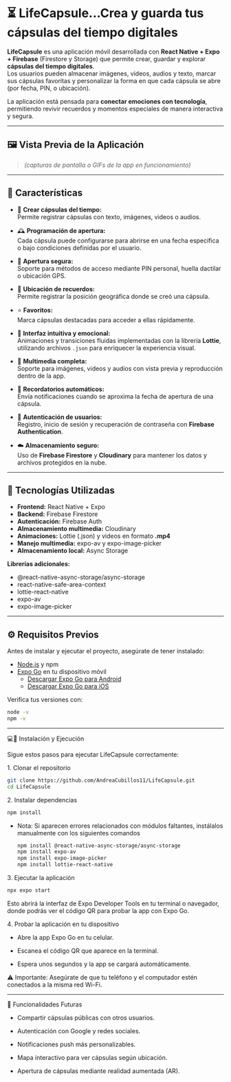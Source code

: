# ⏳ LifeCapsule...Crea y guarda tus cápsulas del tiempo digitales

**LifeCapsule** es una aplicación móvil desarrollada con **React Native + Expo + Firebase** (Firestore y Storage) que permite crear, guardar y explorar **cápsulas del tiempo digitales**.  
Los usuarios pueden almacenar imágenes, videos, audios y texto, marcar sus cápsulas favoritas y personalizar la forma en que cada cápsula se abre (por fecha, PIN, o ubicación).

La aplicación está pensada para **conectar emociones con tecnología**, permitiendo revivir recuerdos y momentos especiales de manera interactiva y segura.

---

## 🖼️ Vista Previa de la Aplicación

> *(capturas de pantalla o GIFs de la app en funcionamiento)*

---

## 🚀 Características

- 💊 **Crear cápsulas del tiempo:**  
  Permite registrar cápsulas con texto, imágenes, videos o audios.

- 🕰️ **Programación de apertura:**  
  Cada cápsula puede configurarse para abrirse en una fecha específica o bajo condiciones definidas por el usuario.

- 🔐 **Apertura segura:**  
  Soporte para métodos de acceso mediante PIN personal, huella dactilar o ubicación GPS.

- 🧭 **Ubicación de recuerdos:**  
  Permite registrar la posición geográfica donde se creó una cápsula.

- ⭐ **Favoritos:**  
  Marca cápsulas destacadas para acceder a ellas rápidamente.

- 🧠 **Interfaz intuitiva y emocional:**  
  Animaciones y transiciones fluidas implementadas con la librería **Lottie**, utilizando archivos `.json` para enriquecer la experiencia visual.

- 📸 **Multimedia completa:**  
  Soporte para imágenes, videos y audios con vista previa y reproducción dentro de la app.

- 🔔 **Recordatorios automáticos:**  
  Envía notificaciones cuando se aproxima la fecha de apertura de una cápsula.

- 🔐 **Autenticación de usuarios:**  
  Registro, inicio de sesión y recuperación de contraseña con **Firebase Authentication**.

- ☁️ **Almacenamiento seguro:**  
  Uso de **Firebase Firestore** y **Cloudinary** para mantener los datos y archivos protegidos en la nube.


---

## 🧩 Tecnologías Utilizadas

- **Frontend:** React Native + Expo  
- **Backend:** Firebase Firestore  
- **Autenticación:** Firebase Auth  
- **Almacenamiento multimedia:** Cloudinary  
- **Animaciones:** Lottie (.json) y videos en formato **.mp4** 
- **Manejo multimedia:** expo-av y expo-image-picker  
- **Almacenamiento local:** Async Storage  

**Librerías adicionales:**
- @react-native-async-storage/async-storage  
- react-native-safe-area-context  
- lottie-react-native  
- expo-av  
- expo-image-picker  

---

## ⚙️ Requisitos Previos

Antes de instalar y ejecutar el proyecto, asegúrate de tener instalado:

- [Node.js](https://nodejs.org/) y npm  
- [Expo Go](https://expo.dev/client) en tu dispositivo móvil  
  - [Descargar Expo Go para Android](https://play.google.com/store/apps/details?id=host.exp.exponent)  
  - [Descargar Expo Go para iOS](https://apps.apple.com/app/expo-go/id982107779)

Verifica tus versiones con:
```bash
node -v
npm -v
```
---
💻📲 Instalación y Ejecución

Sigue estos pasos para ejecutar LifeCapsule correctamente:

1️. Clonar el repositorio

```bash
git clone https://github.com/AndreaCubillos11/LifeCapsule.git
cd LifeCapsule
```

2️. Instalar dependencias
```bash
npm install
```

- Nota:
  Si aparecen errores relacionados con módulos faltantes, instálalos manualmente con los siguientes comandos
  ```bash
  npm install @react-native-async-storage/async-storage
  npm install expo-av
  npm install expo-image-picker
  npm install lottie-react-native
  ```

3️. Ejecutar la aplicación
```bash
npx expo start
```
Esto abrirá la interfaz de Expo Developer Tools en tu terminal o navegador, donde podrás ver el código QR para probar la app con Expo Go.

4️. Probar la aplicación en tu dispositivo

 - Abre la app Expo Go en tu celular.

 - Escanea el código QR que aparece en la terminal.

 - Espera unos segundos y la app se cargará automáticamente.

⚠️ Importante:
Asegúrate de que tu teléfono y el computador estén conectados a la misma red Wi-Fi.

---
💾 Funcionalidades Futuras

- Compartir cápsulas públicas con otros usuarios.

- Autenticación con Google y redes sociales.

- Notificaciones push más personalizables.

- Mapa interactivo para ver cápsulas según ubicación.

- Apertura de cápsulas mediante realidad aumentada (AR).



